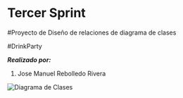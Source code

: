 # Tercer Sprint
#Proyecto de Diseño de relaciones de diagrama de clases

#DrinkParty

**_Realizado por:_**

1. Jose Manuel Rebolledo Rivera


![Diagrama de Clases](imágen/Diagrama_de_Clases.jpg)












